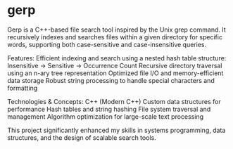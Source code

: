 # gerp
Gerp is a C++-based file search tool inspired by the Unix grep command. It recursively indexes and searches files within a given directory for specific words, supporting both case-sensitive and case-insensitive queries.

Features: 
  Efficient indexing and search using a nested hash table structure:
  Insensitive → Sensitive → Occurrence Count
  Recursive directory traversal using an n-ary tree representation
  Optimized file I/O and memory-efficient data storage
  Robust string processing to handle special characters and formatting
  
Technologies & Concepts: 
  C++ (Modern C++)
  Custom data structures for performance
  Hash tables and string hashing
  File system traversal and management
  Algorithm optimization for large-scale text processing
  
This project significantly enhanced my skills in systems programming, data structures, and the design of scalable search tools.
